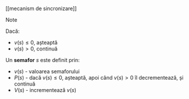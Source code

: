 [[mecanism de sincronizare]]

> [!NOTE]
> Dacă:
> - $v(s)\le0$, așteaptă
> - $v(s)\gt0$, continuă

Un **semafor** $s$ este definit prin:
- $v(s)$ - valoarea semaforului
- $P(s)$ - dacă $v(s)\le0$, așteaptă, apoi când $v(s)\gt0$ îl decrementează, și continuă
- $V(s)$ - incrementează $v(s)$